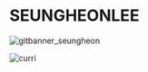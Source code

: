 # SEUNGHEONLEE

![gitbanner_seungheon](https://user-images.githubusercontent.com/51286325/193465280-a759ef7a-a350-4f39-a230-48080ff1352c.png)

![curri](https://tva1.sinaimg.cn/large/e6c9d24egy1h6m8g413dwj21hc0u0dja.jpg)
